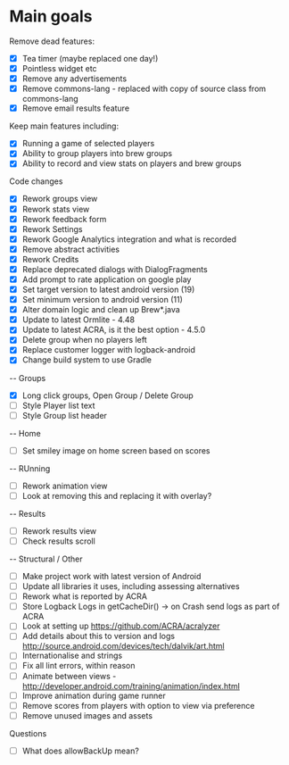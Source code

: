 Main goals
==========

Remove dead features:
- [x] Tea timer (maybe replaced one day!)
- [x] Pointless widget etc
- [x] Remove any advertisements
- [x] Remove commons-lang - replaced with copy of source class from commons-lang
- [x] Remove email results feature

Keep main features including:
- [x] Running a game of selected players
- [x] Ability to group players into brew groups
- [x] Ability to record and view stats on players and brew groups

Code changes

- [x] Rework groups view
- [x] Rework stats view
- [x] Rework feedback form
- [x] Rework Settings
- [x] Rework Google Analytics integration and what is recorded
- [x] Remove abstract activities  
- [x] Rework Credits
- [x] Replace deprecated dialogs with DialogFragments
- [x] Add prompt to rate application on google play
- [x] Set target version to latest android version (19)
- [x] Set minimum version to android version (11)
- [x] Alter domain logic and clean up Brew*.java 
- [x] Update to latest Ormlite - 4.48
- [x] Update to latest ACRA, is it the best option - 4.5.0
- [x] Delete group when no players left
- [x] Replace customer logger with logback-android
- [x] Change build system to use Gradle

-- Groups
- [x] Long click groups, Open Group / Delete Group
- [ ] Style Player list text
- [ ] Style Group list header

-- Home
- [ ] Set smiley image on home screen based on scores

-- RUnning
- [ ] Rework animation view
- [ ] Look at removing this and replacing it with overlay?

-- Results
- [ ] Rework results view
- [ ] Check results scroll

-- Structural / Other
- [ ] Make project work with latest version of Android
- [ ] Update all libraries it uses, including assessing alternatives
- [ ] Rework what is reported by ACRA
- [ ] Store Logback Logs in getCacheDir() -> on Crash send logs as part of ACRA
- [ ] Look at setting up https://github.com/ACRA/acralyzer
- [ ] Add details about this to version and logs http://source.android.com/devices/tech/dalvik/art.html
- [ ] Internationalise and strings
- [ ] Fix all lint errors, within reason
- [ ] Animate between views - http://developer.android.com/training/animation/index.html
- [ ] Improve animation during game runner
- [ ] Remove scores from players with option to view via preference
- [ ] Remove unused images and assets

Questions
- [ ] What does allowBackUp mean?

